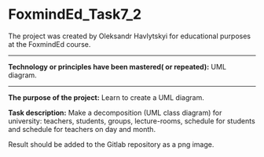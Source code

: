 # FoxmindEd_Task7_2
The project was created by Oleksandr Havlytskyi for educational purposes at the FoxmindEd course.
____
**Technology or principles have been mastered( or repeated):** UML diagram.
____
**The purpose of the project:** Learn to create a UML diagram.

**Task description:**
Make a decomposition (UML class diagram) for university: teachers, 
students, groups, lecture-rooms, schedule for students and schedule for teachers on day and month.



Result should be  added to the Gitlab repository as a png image.


